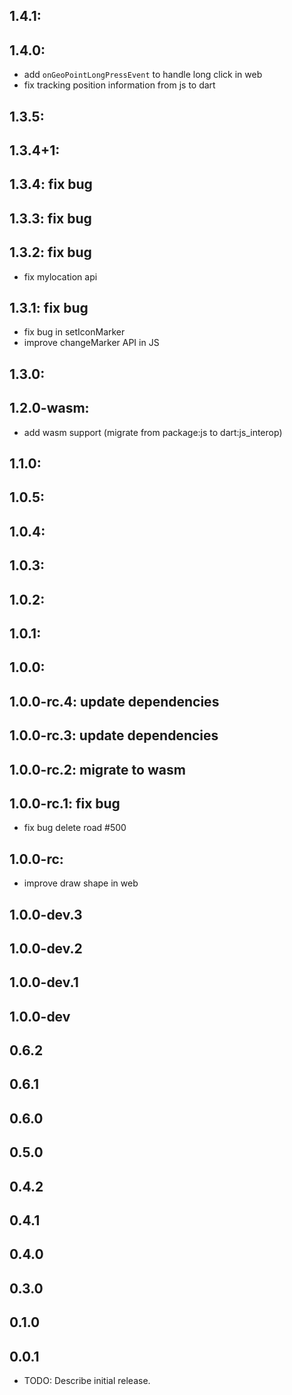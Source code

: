 ## 1.4.1: 
## 1.4.0: 
* add `onGeoPointLongPressEvent` to handle long click in web
* fix tracking position information from js to dart
## 1.3.5: 
## 1.3.4+1: 
## 1.3.4: fix bug 
## 1.3.3: fix bug 
## 1.3.2: fix bug 
* fix mylocation api
## 1.3.1: fix bug 
* fix bug in setIconMarker
* improve changeMarker API in JS
## 1.3.0:
## 1.2.0-wasm:
* add wasm support (migrate from package:js to dart:js_interop)
## 1.1.0:
## 1.0.5:
## 1.0.4:
## 1.0.3:
## 1.0.2:
## 1.0.1:
## 1.0.0:
## 1.0.0-rc.4: update dependencies
## 1.0.0-rc.3: update dependencies
## 1.0.0-rc.2: migrate to wasm
## 1.0.0-rc.1: fix bug
* fix bug delete road #500
## 1.0.0-rc:
* improve draw shape in web
## 1.0.0-dev.3
## 1.0.0-dev.2
## 1.0.0-dev.1
## 1.0.0-dev
## 0.6.2
## 0.6.1
## 0.6.0
## 0.5.0
## 0.4.2
## 0.4.1
## 0.4.0
## 0.3.0
## 0.1.0
## 0.0.1

* TODO: Describe initial release.
